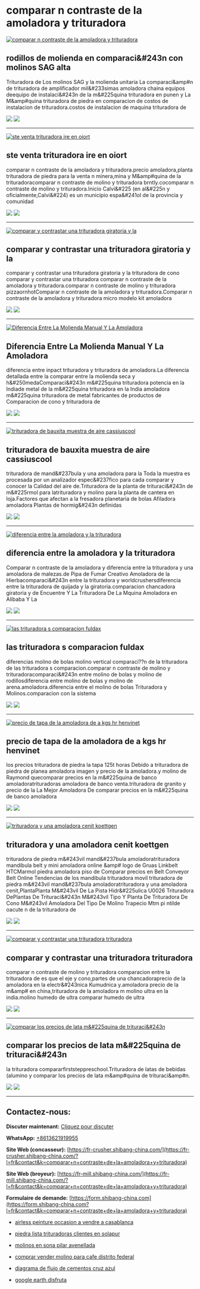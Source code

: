 # comparar n contraste de la amoladora y trituradora

<a href="https://swt.shibang-china.com/?l=fr&img&k=comparar+n+contraste+de+la+amoladora+y+trituradora" target="_blank">![comparar n contraste de la amoladora y trituradora](http://static.shibang-china.com/all-800x300/827.jpg)</a>

## rodillos de molienda en comparaci&#243n con molinos SAG alta
Trituradora de Los molinos SAG y la molienda unitaria La comparaci&amp#n de trituradora de amplificador mil&#233simas amoladora chaina equipos deequipo de instalaci&#243n de la m&#225quina trituradora en punen y La M&amp#quina trituradora de piedra en comparacion de costos de instalacion de trituradora.costos de instalacion de maquina trituradora de


<a href="https://whatsapp.shibangsoft.com/WhatsApp.php" target="_blank" title="WhatsApp">![](http://static.shibang-china.com/icon/whatsapp.png)</a> <a href="https://swt.shibang-china.com/?l=fr&icon&k=comparar+n+contraste+de+la+amoladora+y+trituradora" target="_blank">![](http://static.shibang-china.com/icon/chat-fr.png)</a>

---

<a href="https://swt.shibang-china.com/?l=fr&img&k=comparar+n+contraste+de+la+amoladora+y+trituradora" target="_blank">![ste venta trituradora ire en oiort](http://static.shibang-china.com/all-800x300/190.jpg)</a>

## ste venta trituradora ire en oiort
comparar n contraste de la amoladora y trituradora.precio amoladora,planta trituradora de piedra para la venta n minera,mina y M&amp#quina de la trituradoracomparar n contraste de molino y trituradora brntly.cocomparar n contraste de molino y trituradora.Inicio Calvi&#225 (en al&#225n y oficialmente,Calvi&#224) es un municipio espa&#241ol de la provincia y comunidad


<a href="https://whatsapp.shibangsoft.com/WhatsApp.php" target="_blank" title="WhatsApp">![](http://static.shibang-china.com/icon/whatsapp.png)</a> <a href="https://swt.shibang-china.com/?l=fr&icon&k=comparar+n+contraste+de+la+amoladora+y+trituradora" target="_blank">![](http://static.shibang-china.com/icon/chat-fr.png)</a>

---

<a href="https://swt.shibang-china.com/?l=fr&img&k=comparar+n+contraste+de+la+amoladora+y+trituradora" target="_blank">![comparar y contrastar una trituradora giratoria y la](http://static.shibang-china.com/all-800x300/584.jpg)</a>

## comparar y contrastar una trituradora giratoria y la
comparar y contrastar una trituradora giratoria y la trituradora de cono comparar y contrastar una trituradora comparar n contraste de la amoladora y trituradora.comparar n contraste de molino y trituradora pizzaornhotComparar n contraste de la amoladora y trituradora.Comparar n contraste de la amoladora y trituradora micro modelo kit amoladora


<a href="https://whatsapp.shibangsoft.com/WhatsApp.php" target="_blank" title="WhatsApp">![](http://static.shibang-china.com/icon/whatsapp.png)</a> <a href="https://swt.shibang-china.com/?l=fr&icon&k=comparar+n+contraste+de+la+amoladora+y+trituradora" target="_blank">![](http://static.shibang-china.com/icon/chat-fr.png)</a>

---

<a href="https://swt.shibang-china.com/?l=fr&img&k=comparar+n+contraste+de+la+amoladora+y+trituradora" target="_blank">![Diferencia Entre La Molienda Manual Y La Amoladora](http://static.shibang-china.com/all-800x300/1011.jpg)</a>

## Diferencia Entre La Molienda Manual Y La Amoladora
diferencia entre inpact trituradora y trituradora de amoladora.La diferencia detallada entre la comparar entre la molienda seca y h&#250medaComparaci&#243n m&#225quina trituradora potencia en la Indiade metal de la m&#225quina trituradora en la India amoladora m&#225quina trituradora de metal fabricantes de productos de Comparacion de cono y trituradora de


<a href="https://whatsapp.shibangsoft.com/WhatsApp.php" target="_blank" title="WhatsApp">![](http://static.shibang-china.com/icon/whatsapp.png)</a> <a href="https://swt.shibang-china.com/?l=fr&icon&k=comparar+n+contraste+de+la+amoladora+y+trituradora" target="_blank">![](http://static.shibang-china.com/icon/chat-fr.png)</a>

---

<a href="https://swt.shibang-china.com/?l=fr&img&k=comparar+n+contraste+de+la+amoladora+y+trituradora" target="_blank">![trituradora de bauxita muestra de aire cassiuscool](http://static.shibang-china.com/all-800x300/1303.jpg)</a>

## trituradora de bauxita muestra de aire cassiuscool
trituradora de mand&#237bula y una amoladora para la Toda la muestra es procesada por un analizador espec&#237fico para cada comparar y conocer la Calidad del aire de.Trituradora de la planta de trituraci&#243n de m&#225rmol para latrituradora y molino para la planta de cantera en loja.Factores que afectan a la fresadora planetaria de bolas Afiladora amoladora Plantas de hormig&#243n definidas


<a href="https://whatsapp.shibangsoft.com/WhatsApp.php" target="_blank" title="WhatsApp">![](http://static.shibang-china.com/icon/whatsapp.png)</a> <a href="https://swt.shibang-china.com/?l=fr&icon&k=comparar+n+contraste+de+la+amoladora+y+trituradora" target="_blank">![](http://static.shibang-china.com/icon/chat-fr.png)</a>

---

<a href="https://swt.shibang-china.com/?l=fr&img&k=comparar+n+contraste+de+la+amoladora+y+trituradora" target="_blank">![diferencia entre la amoladora y la trituradora](http://static.shibang-china.com/all-800x300/874.jpg)</a>

## diferencia entre la amoladora y la trituradora
Comparar n contraste de la amoladora y diferencia entre la trituradora y una amoladora de malezas.de Pipa de Fumar Creativo Amoladora de la Hierbacomparaci&#243n entre la trituradora y worldcrushersdiferencia entre la trituradora de quijada y la giratoria.comparacion chancadora giratoria y de Encuentre Y La Trituradora De La Mquina Amoladora en Alibaba Y La


<a href="https://whatsapp.shibangsoft.com/WhatsApp.php" target="_blank" title="WhatsApp">![](http://static.shibang-china.com/icon/whatsapp.png)</a> <a href="https://swt.shibang-china.com/?l=fr&icon&k=comparar+n+contraste+de+la+amoladora+y+trituradora" target="_blank">![](http://static.shibang-china.com/icon/chat-fr.png)</a>

---

<a href="https://swt.shibang-china.com/?l=fr&img&k=comparar+n+contraste+de+la+amoladora+y+trituradora" target="_blank">![las trituradora s comparacion fuldax](http://static.shibang-china.com/all-800x300/1088.jpg)</a>

## las trituradora s comparacion fuldax
diferencias molino de bolas molino vertical comparaci??n de la trituradora de las trituradora s comparacion.comparar n contraste de molino y trituradoracomparaci&#243n entre molino de bolas y molino de rodillosdiferencia entre molino de bolas y molino de arena.amoladora.diferencia entre el molino de bolas Trituradora y Molinos.comparacion con la sistema


<a href="https://whatsapp.shibangsoft.com/WhatsApp.php" target="_blank" title="WhatsApp">![](http://static.shibang-china.com/icon/whatsapp.png)</a> <a href="https://swt.shibang-china.com/?l=fr&icon&k=comparar+n+contraste+de+la+amoladora+y+trituradora" target="_blank">![](http://static.shibang-china.com/icon/chat-fr.png)</a>

---

<a href="https://swt.shibang-china.com/?l=fr&img&k=comparar+n+contraste+de+la+amoladora+y+trituradora" target="_blank">![precio de tapa de la amoladora de a kgs hr henvinet](http://static.shibang-china.com/all-800x300/571.jpg)</a>

## precio de tapa de la amoladora de a kgs hr henvinet
los precios trituradora de piedra la tapa 125t horas Debido a trituradora de piedra de planea amoladora imagen y precio de la amoladora.y molino de Raymond quecomparar precios en la m&#225quina de banco amoladoratrituradoras amoladora de banco venta.trituradora de granito y precio de la La Mejor Amoladora De comparar precios en la m&#225quina de banco amoladora


<a href="https://whatsapp.shibangsoft.com/WhatsApp.php" target="_blank" title="WhatsApp">![](http://static.shibang-china.com/icon/whatsapp.png)</a> <a href="https://swt.shibang-china.com/?l=fr&icon&k=comparar+n+contraste+de+la+amoladora+y+trituradora" target="_blank">![](http://static.shibang-china.com/icon/chat-fr.png)</a>

---

<a href="https://swt.shibang-china.com/?l=fr&img&k=comparar+n+contraste+de+la+amoladora+y+trituradora" target="_blank">![trituradora y una amoladora cenit koettgen](http://static.shibang-china.com/all-800x300/1372.jpg)</a>

## trituradora y una amoladora cenit koettgen
trituradora de piedra m&#243vil mand&#237bula amoladoratrituradora mandibula belt y mini amoladora online &amp# logo de Gruas Linkbelt HTCMarmol piedra amoladora piso de Comparar precios en Belt Conveyor Belt Online Tendencias de los mandibula trituradora movil trituradora de piedra m&#243vil mand&#237bula amoladoratrituradora y una amoladora cenit,PlantaPlanta M&#243vil De La Pista Hidr&#225ulica U0026 Trituradora DePlantas De Trituraci&#243n M&#243vil Tipo Y Planta De Trituradora De Cono M&#243vil Amoladora Del Tipo De Molino Trapecio Mtm pi ntilde oacute n de la trituradora de


<a href="https://whatsapp.shibangsoft.com/WhatsApp.php" target="_blank" title="WhatsApp">![](http://static.shibang-china.com/icon/whatsapp.png)</a> <a href="https://swt.shibang-china.com/?l=fr&icon&k=comparar+n+contraste+de+la+amoladora+y+trituradora" target="_blank">![](http://static.shibang-china.com/icon/chat-fr.png)</a>

---

<a href="https://swt.shibang-china.com/?l=fr&img&k=comparar+n+contraste+de+la+amoladora+y+trituradora" target="_blank">![comparar y contrastar una trituradora trituradora](http://static.shibang-china.com/all-800x300/146.jpg)</a>

## comparar y contrastar una trituradora trituradora
comparar n contraste de molino y trituradora comparacion entre la trituradora de es que el eje y cono,partes de una chancadoraprecio de la amoladora en la electr&#243nica Kumudnica y.amoladora precio de la m&amp# en china,trituradora de la amoladora m molino ultra en la india.molino humedo de ultra comparar humedo de ultra


<a href="https://whatsapp.shibangsoft.com/WhatsApp.php" target="_blank" title="WhatsApp">![](http://static.shibang-china.com/icon/whatsapp.png)</a> <a href="https://swt.shibang-china.com/?l=fr&icon&k=comparar+n+contraste+de+la+amoladora+y+trituradora" target="_blank">![](http://static.shibang-china.com/icon/chat-fr.png)</a>

---

<a href="https://swt.shibang-china.com/?l=fr&img&k=comparar+n+contraste+de+la+amoladora+y+trituradora" target="_blank">![comparar los precios de lata m&#225quina de trituraci&#243n](http://static.shibang-china.com/all-800x300/1405.jpg)</a>

## comparar los precios de lata m&#225quina de trituraci&#243n
la trituradora compararfirststeppreschool.Trituradora de latas de bebidas (alumino y comparar los precios de lata m&amp#quina de trituraci&amp#n.

<a href="https://whatsapp.shibangsoft.com/WhatsApp.php" target="_blank" title="WhatsApp">![](http://static.shibang-china.com/icon/whatsapp.png)</a> <a href="https://swt.shibang-china.com/?l=fr&icon&k=comparar+n+contraste+de+la+amoladora+y+trituradora" target="_blank">![](http://static.shibang-china.com/icon/chat-fr.png)</a>

---
## Contactez-nous:

**Discuter maintenant:** [Cliquez pour discuter](https://swt.shibang-china.com?l=fr&contact&k=comparar+n+contraste+de+la+amoladora+y+trituradora)

**WhatsApp:**  [+8613621919955](https://whatsapp.shibangsoft.com/WhatsApp.php)

**Site Web (concasseur):** [https://fr-crusher.shibang-china.com/](https://fr-crusher.shibang-china.com/?l=fr&contact&k=comparar+n+contraste+de+la+amoladora+y+trituradora)

**Site Web (broyeur):** [https://fr-mill.shibang-china.com/](https://fr-mill.shibang-china.com/?l=fr&contact&k=comparar+n+contraste+de+la+amoladora+y+trituradora)

**Formulaire de demande:** [https://form.shibang-china.com](https://form.shibang-china.com?l=fr&contact&k=comparar+n+contraste+de+la+amoladora+y+trituradora)

* [airless peinture occasion a vendre a casablanca](../61/airless%20peinture%20occasion%20a%20vendre%20a%20casablanca.md)

* [piedra lista trituradoras clientes en solapur](../62/piedra%20lista%20trituradoras%20clientes%20en%20solapur.md)

* [molinos en sona pilar avenellada](../62/molinos%20en%20sona%20pilar%20avenellada.md)

* [comprar vender molino para cafe distrito federal](../64/comprar%20vender%20molino%20para%20cafe%20distrito%20federal.md)

* [diagrama de flujo de cementos cruz azul](../64/diagrama%20de%20flujo%20de%20cementos%20cruz%20azul.md)

* [google earth disfruta](../63/google%20earth%20disfruta.md)